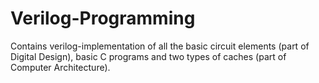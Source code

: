 # Verilog-Programming
Contains verilog-implementation of all the basic circuit elements (part of Digital Design), basic C programs and two types of caches (part of Computer Architecture).

